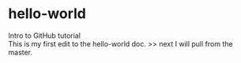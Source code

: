 # hello-world
Intro to GitHub tutorial
<br>
This is my first edit to the hello-world doc. >> next I will pull from the master.
